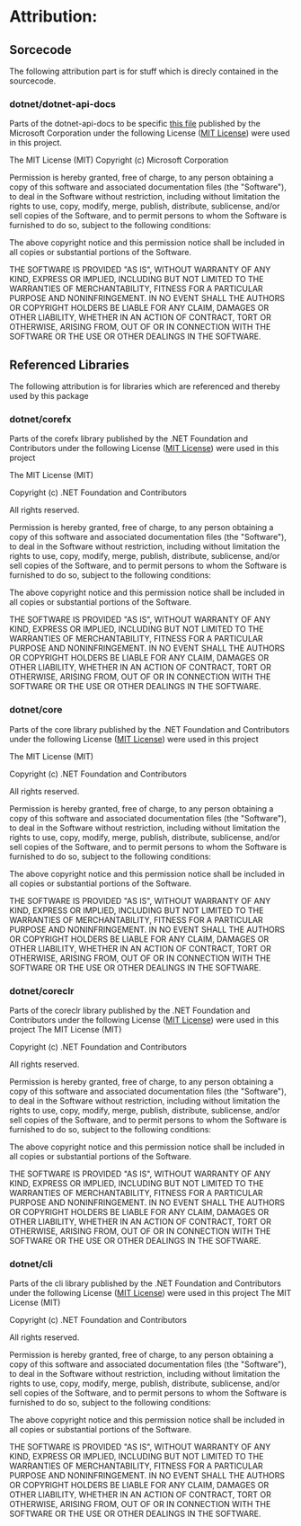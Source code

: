 # Attribution:
## Sorcecode
The following attribution part is for stuff which is direcly contained in the sourcecode.
### dotnet/dotnet-api-docs
Parts of the dotnet-api-docs to be specific [this file](https://github.com/dotnet/dotnet-api-docs/blob/master/xml/System.Reflection/MemberInfo.xml) published by the Microsoft Corporation under the following License ([MIT License](https://github.com/dotnet/dotnet-api-docs/blob/master/LICENSE-CODE)) were used in this project.

The MIT License (MIT)
Copyright (c) Microsoft Corporation

Permission is hereby granted, free of charge, to any person obtaining a copy of this software and 
associated documentation files (the "Software"), to deal in the Software without restriction, 
including without limitation the rights to use, copy, modify, merge, publish, distribute, sublicense, 
and/or sell copies of the Software, and to permit persons to whom the Software is furnished to do so, 
subject to the following conditions:

The above copyright notice and this permission notice shall be included in all copies or substantial 
portions of the Software.

THE SOFTWARE IS PROVIDED "AS IS", WITHOUT WARRANTY OF ANY KIND, EXPRESS OR IMPLIED, INCLUDING BUT 
NOT LIMITED TO THE WARRANTIES OF MERCHANTABILITY, FITNESS FOR A PARTICULAR PURPOSE AND NONINFRINGEMENT. 
IN NO EVENT SHALL THE AUTHORS OR COPYRIGHT HOLDERS BE LIABLE FOR ANY CLAIM, DAMAGES OR OTHER LIABILITY, 
WHETHER IN AN ACTION OF CONTRACT, TORT OR OTHERWISE, ARISING FROM, OUT OF OR IN CONNECTION WITH THE 
SOFTWARE OR THE USE OR OTHER DEALINGS IN THE SOFTWARE.

## Referenced Libraries
The following attribution is for libraries which are referenced and thereby used by this package
### dotnet/corefx 
Parts of the corefx library published by the  .NET Foundation and Contributors under the following License ([MIT License](https://github.com/dotnet/corefx/blob/master/LICENSE.TXT)) were used in this project

The MIT License (MIT)

Copyright (c) .NET Foundation and Contributors

All rights reserved.

Permission is hereby granted, free of charge, to any person obtaining a copy
of this software and associated documentation files (the "Software"), to deal
in the Software without restriction, including without limitation the rights
to use, copy, modify, merge, publish, distribute, sublicense, and/or sell
copies of the Software, and to permit persons to whom the Software is
furnished to do so, subject to the following conditions:

The above copyright notice and this permission notice shall be included in all
copies or substantial portions of the Software.

THE SOFTWARE IS PROVIDED "AS IS", WITHOUT WARRANTY OF ANY KIND, EXPRESS OR
IMPLIED, INCLUDING BUT NOT LIMITED TO THE WARRANTIES OF MERCHANTABILITY,
FITNESS FOR A PARTICULAR PURPOSE AND NONINFRINGEMENT. IN NO EVENT SHALL THE
AUTHORS OR COPYRIGHT HOLDERS BE LIABLE FOR ANY CLAIM, DAMAGES OR OTHER
LIABILITY, WHETHER IN AN ACTION OF CONTRACT, TORT OR OTHERWISE, ARISING FROM,
OUT OF OR IN CONNECTION WITH THE SOFTWARE OR THE USE OR OTHER DEALINGS IN THE
SOFTWARE.

### dotnet/core
Parts of the core library published by the  .NET Foundation and Contributors under the following License ([MIT License](https://github.com/dotnet/corefx/blob/master/LICENSE.TXT)) were used in this project

The MIT License (MIT)

Copyright (c) .NET Foundation and Contributors

All rights reserved.

Permission is hereby granted, free of charge, to any person obtaining a copy
of this software and associated documentation files (the "Software"), to deal
in the Software without restriction, including without limitation the rights
to use, copy, modify, merge, publish, distribute, sublicense, and/or sell
copies of the Software, and to permit persons to whom the Software is
furnished to do so, subject to the following conditions:

The above copyright notice and this permission notice shall be included in all
copies or substantial portions of the Software.

THE SOFTWARE IS PROVIDED "AS IS", WITHOUT WARRANTY OF ANY KIND, EXPRESS OR
IMPLIED, INCLUDING BUT NOT LIMITED TO THE WARRANTIES OF MERCHANTABILITY,
FITNESS FOR A PARTICULAR PURPOSE AND NONINFRINGEMENT. IN NO EVENT SHALL THE
AUTHORS OR COPYRIGHT HOLDERS BE LIABLE FOR ANY CLAIM, DAMAGES OR OTHER
LIABILITY, WHETHER IN AN ACTION OF CONTRACT, TORT OR OTHERWISE, ARISING FROM,
OUT OF OR IN CONNECTION WITH THE SOFTWARE OR THE USE OR OTHER DEALINGS IN THE
SOFTWARE.

### dotnet/coreclr
Parts of the coreclr library published by the  .NET Foundation and Contributors under the following License ([MIT License](https://github.com/dotnet/coreclr/blob/master/LICENSE.TXT)) were used in this project
The MIT License (MIT)

Copyright (c) .NET Foundation and Contributors

All rights reserved.

Permission is hereby granted, free of charge, to any person obtaining a copy
of this software and associated documentation files (the "Software"), to deal
in the Software without restriction, including without limitation the rights
to use, copy, modify, merge, publish, distribute, sublicense, and/or sell
copies of the Software, and to permit persons to whom the Software is
furnished to do so, subject to the following conditions:

The above copyright notice and this permission notice shall be included in all
copies or substantial portions of the Software.

THE SOFTWARE IS PROVIDED "AS IS", WITHOUT WARRANTY OF ANY KIND, EXPRESS OR
IMPLIED, INCLUDING BUT NOT LIMITED TO THE WARRANTIES OF MERCHANTABILITY,
FITNESS FOR A PARTICULAR PURPOSE AND NONINFRINGEMENT. IN NO EVENT SHALL THE
AUTHORS OR COPYRIGHT HOLDERS BE LIABLE FOR ANY CLAIM, DAMAGES OR OTHER
LIABILITY, WHETHER IN AN ACTION OF CONTRACT, TORT OR OTHERWISE, ARISING FROM,
OUT OF OR IN CONNECTION WITH THE SOFTWARE OR THE USE OR OTHER DEALINGS IN THE
SOFTWARE.

### dotnet/cli
Parts of the cli library published by the  .NET Foundation and Contributors under the following License ([MIT License](https://github.com/dotnet/cli/blob/master/LICENSE)) were used in this project
The MIT License (MIT)

Copyright (c) .NET Foundation and Contributors

All rights reserved.

Permission is hereby granted, free of charge, to any person obtaining a copy
of this software and associated documentation files (the "Software"), to deal
in the Software without restriction, including without limitation the rights
to use, copy, modify, merge, publish, distribute, sublicense, and/or sell
copies of the Software, and to permit persons to whom the Software is
furnished to do so, subject to the following conditions:

The above copyright notice and this permission notice shall be included in all
copies or substantial portions of the Software.

THE SOFTWARE IS PROVIDED "AS IS", WITHOUT WARRANTY OF ANY KIND, EXPRESS OR
IMPLIED, INCLUDING BUT NOT LIMITED TO THE WARRANTIES OF MERCHANTABILITY,
FITNESS FOR A PARTICULAR PURPOSE AND NONINFRINGEMENT. IN NO EVENT SHALL THE
AUTHORS OR COPYRIGHT HOLDERS BE LIABLE FOR ANY CLAIM, DAMAGES OR OTHER
LIABILITY, WHETHER IN AN ACTION OF CONTRACT, TORT OR OTHERWISE, ARISING FROM,
OUT OF OR IN CONNECTION WITH THE SOFTWARE OR THE USE OR OTHER DEALINGS IN THE
SOFTWARE.
